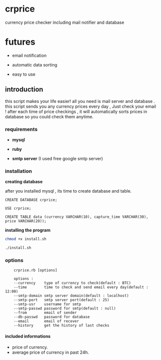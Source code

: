 # crprice
currency price checker including mail notifier and database
# futures
- email notification 

- automatic data sorting

- easy to use
## introduction 
this script makes your life easier! all you need is mail server and database .
this script sends you any currency prices every day , Just check your email ! 
after each time of price checkings , it will automatically sorts prices in database so you could check them anytime.

### requirements

- **mysql**

- **ruby**

- **smtp server** (I used free google smtp server)

### installation

**creating database**

after you installed mysql , its time to create database and table.

```
CREATE DATABASE crprice;

USE crprice;

CREATE TABLE data (currency VARCHAR(10), capture_time VARCHAR(30), price VARCHAR(20));
```

**installing the program**

```bash
chmod +x install.sh

./install.sh
```
### options
```
    crprice.rb [options]

    options :
    --currency    type of currency to check(default : BTC)
    --time        time to check and send email every day(default : 12:00)
    --smtp-domain smtp server domain(default : localhost)
    --smtp-port   smtp server port(default : 25)
    --smtp-usr    username for smtp
    --smtp-passwd password for smtp(default : null)
    --from        email of sender
    --db-passwd   password for database
    --email       email of recever
    --history     get the history of last checks
```
#### included informations 

- price of currency. 
- average price of currency in past 24h.
